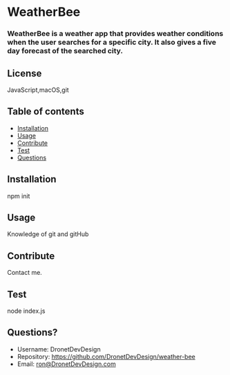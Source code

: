 
  # WeatherBee

  ### WeatherBee is a weather app that provides weather conditions when the user searches for a specific city. It also gives a five day forecast of the searched city.

  ## License
  JavaScript,macOS,git

  ## Table of contents
  * [Installation](#installation)
  * [Usage](#usage)
  * [Contribute](#contribute)
  * [Test](#installation)
  * [Questions](#questions)

  ## Installation
  npm init

  ## Usage
  Knowledge of git and gitHub

  ## Contribute
  Contact me.

  ## Test
  node index.js

  ## Questions?
  * Username: DronetDevDesign
  * Repository: https://github.com/DronetDevDesign/weather-bee
  * Email: ron@DronetDevDesign.com
